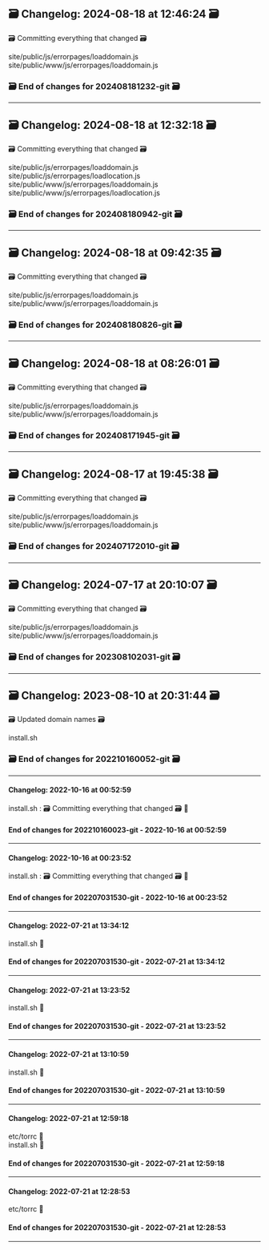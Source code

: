 ## 🗃️ Changelog: 2024-08-18 at 12:46:24 🗃️  

🗃️ Committing everything that changed 🗃️  
  
  
site/public/js/errorpages/loaddomain.js  
site/public/www/js/errorpages/loaddomain.js  


### 🗃️ End of changes for 202408181232-git 🗃️  

----  
## 🗃️ Changelog: 2024-08-18 at 12:32:18 🗃️  

🗃️ Committing everything that changed 🗃️  
  
  
site/public/js/errorpages/loaddomain.js  
site/public/js/errorpages/loadlocation.js  
site/public/www/js/errorpages/loaddomain.js  
site/public/www/js/errorpages/loadlocation.js  


### 🗃️ End of changes for 202408180942-git 🗃️  

----  
## 🗃️ Changelog: 2024-08-18 at 09:42:35 🗃️  

🗃️ Committing everything that changed 🗃️  
  
  
site/public/js/errorpages/loaddomain.js  
site/public/www/js/errorpages/loaddomain.js  


### 🗃️ End of changes for 202408180826-git 🗃️  

----  
## 🗃️ Changelog: 2024-08-18 at 08:26:01 🗃️  

🗃️ Committing everything that changed 🗃️  
  
  
site/public/js/errorpages/loaddomain.js  
site/public/www/js/errorpages/loaddomain.js  


### 🗃️ End of changes for 202408171945-git 🗃️  

----  
## 🗃️ Changelog: 2024-08-17 at 19:45:38 🗃️  

🗃️ Committing everything that changed 🗃️  
  
  
site/public/js/errorpages/loaddomain.js  
site/public/www/js/errorpages/loaddomain.js  


### 🗃️ End of changes for 202407172010-git 🗃️  

----  
## 🗃️ Changelog: 2024-07-17 at 20:10:07 🗃️  

🗃️ Committing everything that changed 🗃️  
  
  
site/public/js/errorpages/loaddomain.js  
site/public/www/js/errorpages/loaddomain.js  


### 🗃️ End of changes for 202308102031-git 🗃️  

----  
## 🗃️ Changelog: 2023-08-10 at 20:31:44 🗃️  

🗃️ Updated domain names 🗃️  
  
  
install.sh  


### 🗃️ End of changes for 202210160052-git 🗃️  

----  
#### Changelog: 2022-10-16 at 00:52:59  

install.sh : 🗃️ Committing everything that changed 🗃️ 🚀  
  
#### End of changes for 202210160023-git - 2022-10-16 at 00:52:59  
  
----  
  
#### Changelog: 2022-10-16 at 00:23:52  

install.sh : 🗃️ Committing everything that changed 🗃️ 🚀  
  
#### End of changes for 202207031530-git - 2022-10-16 at 00:23:52  
  
----  
  
#### Changelog: 2022-07-21 at 13:34:12  
  
install.sh      🚀  
  
#### End of changes for 202207031530-git - 2022-07-21 at 13:34:12  
  
----  
  
#### Changelog: 2022-07-21 at 13:23:52  
  
install.sh      🚀  
  
#### End of changes for 202207031530-git - 2022-07-21 at 13:23:52  
  
----  
  
#### Changelog: 2022-07-21 at 13:10:59  
  
install.sh      🚀  
  
#### End of changes for 202207031530-git - 2022-07-21 at 13:10:59  
  
----  
  
#### Changelog: 2022-07-21 at 12:59:18  
  
etc/torrc      🚀  
install.sh      🚀  
  
#### End of changes for 202207031530-git - 2022-07-21 at 12:59:18  
  
----  
  
#### Changelog: 2022-07-21 at 12:28:53  
  
etc/torrc      🚀  
  
#### End of changes for 202207031530-git - 2022-07-21 at 12:28:53  
  
----  
  

